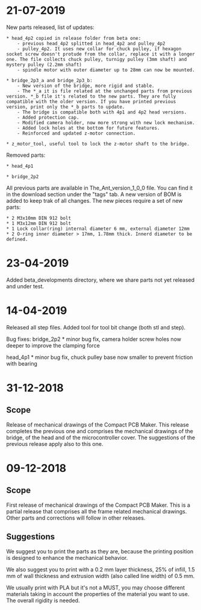 # 21-07-2019
New parts released, list of updates:

	* head_4p2 copied in release folder from beta one:
		- previous head_4p2 splitted in head_4p2 and pulley_4p2
		- pulley_4p2. It uses new collar for chuck pulley, if hexagon socket screw doesn't protude from the collar, replace it with a longer one. The file collects chuck pulley, turnigy pulley (3mm shaft) and mystery pulley (2.2mm shaft)
		- spindle motor with outer diameter up to 28mm can now be mounted.
	
	* bridge_2p3_a and bridge_2p3_b:
		- New version of the bridge, more rigid and stable.
		- The *_a it is file related at the unchanged parts from previous version. *_b file it's related to the new parts. They are fully compatible with the older version. If you have printed previous version, print only the *_b parts to update.
		- The bridge is compatible both with 4p1 and 4p2 head versions.
		- Added protection cap.
		- Modified camera holder, now more strong with new lock mechanism. 
		- Added lock holes at the bottom for future features.
		- Reinforced and updated z-motor connection.
	
	* z_motor_tool, useful tool to lock the z-motor shaft to the bridge.

Removed parts:

	* head_4p1
	
	* bridge_2p2

All previous parts are available in The_Ant_version_1_0_0 file.
You can find it in the download section under the "tags" tab.
A new version of BOM is added to keep trak of all changes.
The new pieces require a set of new parts:
	
	* 2 M3x10mm DIN 912 bolt
	* 1 M3x12mm DIN 912 bolt
	* 1 Lock collar(ring) internal diameter 6 mm, external diameter 12mm
	* 2 O-ring inner diameter > 17mm, 1.78mm thick. Innerd diameter to be defined.

# 23-04-2019
Added beta_developments directory, where we share parts not yet released and under test.

# 14-04-2019
Released all step files. 
Added tool for tool bit change (both stl and step).

Bug fixes:
bridge_2p2
	* minor bug fix, camera holder screw holes now deeper
	  to improve the clamping force
	  
head_4p1
	* minor bug fix, chuck pulley base now smaller to prevent
	  friction with bearing


# 31-12-2018

## Scope

Release of mechanical drawings of the Compact PCB Maker. 
This release completes the previous one and comprises the mechanical drawings of the bridge, of the head and of the microcontroller cover. 
The suggestions of the previous release apply also to this one.

# 09-12-2018

## Scope

First release of mechanical drawings of the Compact PCB Maker. 
This is a partial release that comprises all the frame related mechanical drawings. Other parts and corrections will follow in other releases.

## Suggestions

We suggest you to print the parts as they are, because the printing position is designed to enhance the mechanical behavior.

We also suggest you to print with a 0.2 mm layer thickness, 25% of infill, 1.5 mm of wall thickness and extrusion width (also called line width) of 0.5 mm. 

We usually print with PLA but it's not a MUST, you may choose different materials taking in account the properties of the material you want to use. The overall rigidity is needed.
 